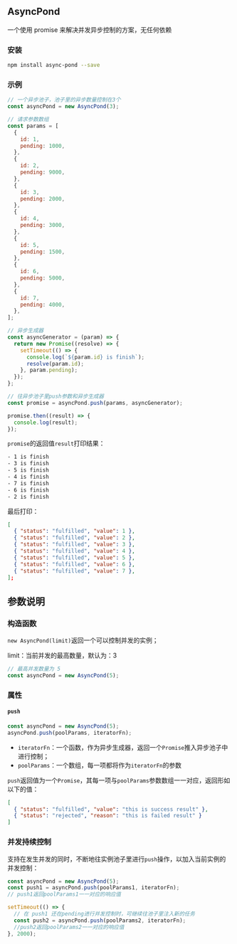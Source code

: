 ## AsyncPond

一个使用 promise 来解决并发异步控制的方案，无任何依赖

### 安装

```bash
npm install async-pond --save
```

### 示例

```js
// 一个异步池子，池子里的异步数量控制在3个
const asyncPond = new AsyncPond(3);

// 请求参数数组
const params = [
  {
    id: 1,
    pending: 1000,
  },
  {
    id: 2,
    pending: 9000,
  },
  {
    id: 3,
    pending: 2000,
  },
  {
    id: 4,
    pending: 3000,
  },
  {
    id: 5,
    pending: 1500,
  },
  {
    id: 6,
    pending: 5000,
  },
  {
    id: 7,
    pending: 4000,
  },
];

// 异步生成器
const asyncGenerator = (param) => {
  return new Promise((resolve) => {
    setTimeout(() => {
      console.log(`${param.id} is finish`);
      resolve(param.id);
    }, param.pending);
  });
};

// 往异步池子里push参数和异步生成器
const promise = asyncPond.push(params, asyncGenerator);

promise.then((result) => {
  console.log(result);
});
```

`promise`的返回值`result`打印结果：

```bash
- 1 is finish
- 3 is finish
- 5 is finish
- 4 is finish
- 7 is finish
- 6 is finish
- 2 is finish
```

最后打印：

```json
[
  { "status": "fulfilled", "value": 1 },
  { "status": "fulfilled", "value": 2 },
  { "status": "fulfilled", "value": 3 },
  { "status": "fulfilled", "value": 4 },
  { "status": "fulfilled", "value": 5 },
  { "status": "fulfilled", "value": 6 },
  { "status": "fulfilled", "value": 7 },
];
```

## 参数说明

### 构造函数

`new AsyncPond(limit)`返回一个可以控制并发的实例；

limit：当前并发的最高数量，默认为：3

```js
// 最高并发数量为 5
const asyncPond = new AsyncPond(5);
```
### 属性

#### `push`

```js
const asyncPond = new AsyncPond(5);
asyncPond.push(poolParams, iteratorFn);
```

- `iteratorFn`：一个函数，作为异步生成器，返回一个`Promise`推入异步池子中进行控制；
- `poolParams`：一个数组，每一项都将作为`iteratorFn`的参数

`push`返回值为一个`Promise`，其每一项与`poolParams`参数数组一一对应，返回形如以下的值：

```json
[
  { "status": "fulfilled", "value": "this is success result" },
  { "status": "rejected", "reason": "this is failed result" }
]
```

### 并发持续控制

支持在发生并发的同时，不断地往实例池子里进行`push`操作，以加入当前实例的并发控制：

```js
const asyncPond = new AsyncPond(5);
const push1 = asyncPond.push(poolParams1, iteratorFn);
// push1返回poolParams1一一对应的响应值

setTimeout(() => {
  // 在 push1 还在pending进行并发控制时，可继续往池子里注入新的任务
  const push2 = asyncPond.push(poolParams2, iteratorFn);
  //push2返回poolParams2一一对应的响应值
}, 2000);
```
